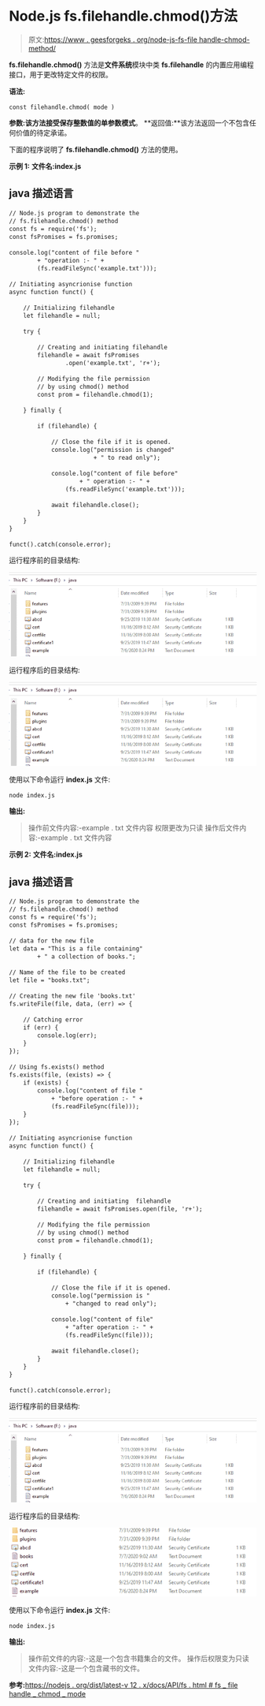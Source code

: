 # Node.js fs.filehandle.chmod()方法

> 原文:[https://www . geesforgeks . org/node-js-fs-file handle-chmod-method/](https://www.geeksforgeeks.org/node-js-fs-filehandle-chmod-method/)

**fs.filehandle.chmod()** 方法是**文件系统**模块中类 **fs.filehandle** 的内置应用编程接口，用于更改特定文件的权限。

**语法:**

```
const filehandle.chmod( mode )
```

**参数:**该方法接受保存整数值的单参数**模式**。
**返回值:**该方法返回一个不包含任何价值的待定承诺。

下面的程序说明了 **fs.filehandle.chmod()** 方法的使用。

**示例 1:** **文件名:index.js**

## java 描述语言

```
// Node.js program to demonstrate the
// fs.filehandle.chmod() method
const fs = require('fs');
const fsPromises = fs.promises;

console.log("content of file before "
        + "operation :- " +
        (fs.readFileSync('example.txt')));

// Initiating asyncrionise function
async function funct() {

    // Initializing filehandle
    let filehandle = null;

    try {

        // Creating and initiating filehandle
        filehandle = await fsPromises
                .open('example.txt', 'r+');

        // Modifying the file permission
        // by using chmod() method
        const prom = filehandle.chmod(1);

    } finally {

        if (filehandle) {

            // Close the file if it is opened.
            console.log("permission is changed"
                        + " to read only");

            console.log("content of file before"
                    + " operation :- " +
                (fs.readFileSync('example.txt')));

            await filehandle.close();
        }
    }
}

funct().catch(console.error);
```

运行程序前的目录结构:

![](img/01f73ba41511f0178722008f0b80ab52.png)

运行程序后的目录结构:

![](img/01f73ba41511f0178722008f0b80ab52.png)

使用以下命令运行 **index.js** 文件:

```
node index.js
```

**输出:**

> 操作前文件内容:-example . txt 文件内容
> 权限更改为只读
> 操作后文件内容:-example . txt 文件内容

**示例 2:** **文件名:index.js**

## java 描述语言

```
// Node.js program to demonstrate the
// fs.filehandle.chmod() method
const fs = require('fs');
const fsPromises = fs.promises;

// data for the new file
let data = "This is a file containing"
        + " a collection of books.";

// Name of the file to be created
let file = "books.txt";

// Creating the new file 'books.txt'
fs.writeFile(file, data, (err) => {

    // Catching error
    if (err) {
        console.log(err);
    }
});

// Using fs.exists() method
fs.exists(file, (exists) => {
    if (exists) {
        console.log("content of file "
            + "before operation :- " +
            (fs.readFileSync(file)));
    }
});

// Initiating asyncrionise function
async function funct() {

    // Initializing filehandle
    let filehandle = null;

    try {

        // Creating and initiating  filehandle
        filehandle = await fsPromises.open(file, 'r+');

        // Modifying the file permission
        // by using chmod() method
        const prom = filehandle.chmod(1);

    } finally {

        if (filehandle) {

            // Close the file if it is opened.
            console.log("permission is "
                + "changed to read only");

            console.log("content of file"
                + "after operation :- " +
                (fs.readFileSync(file)));

            await filehandle.close();
        }
    }
}

funct().catch(console.error);
```

运行程序前的目录结构:

![](img/01f73ba41511f0178722008f0b80ab52.png)

运行程序后的目录结构:

![](img/0ecf2ff4cf6c5de99b63f81df99f18a4.png)

使用以下命令运行 **index.js** 文件:

```
node index.js
```

**输出:**

> 操作前文件的内容:-这是一个包含书籍集合的文件。
> 操作后权限变为只读
> 文件内容:-这是一个包含藏书的文件。

**参考:**[https://nodejs . org/dist/latest-v 12 . x/docs/API/fs . html # fs _ file handle _ chmod _ mode](https://nodejs.org/dist/latest-v12.x/docs/api/fs.html#fs_filehandle_chmod_mode)